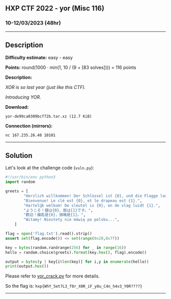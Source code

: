 ## HXP CTF 2022 - yor (Misc 116)
### 10-12/03/2023 (48hr)
___

## Description
 
**Difficulty estimate:** easy - easy

**Points:** round(1000 · min(1, 10 / (9 + [83 solves]))) = 116 points

**Description:**

*XOR is so last year (just like this CTF).*

*Introducing YOR.*

**Download:**
```
yor-de99ca0309bcf72b.tar.xz (12.7 KiB)
```

**Connection (mirrors):**
```
nc 167.235.26.48 10101
```
___

## Solution

Let's look at the challenge code (`vuln.py`):
```python
#!/usr/bin/env python3
import random

greets = [
        "Herzlich willkommen! Der Schlüssel ist {0}, und die Flagge lautet {1}.",
        "Bienvenue! Le clé est {0}, et le drapeau est {1}.",
        "Hartelĳk welkom! De sleutel is {0}, en de vlag luidt {1}.",
        "ようこそ！鍵は{0}、旗は{1}です。",
        "歡迎！鑰匙是{0}，旗幟是{1}。",
        "Witamy! Niestety nie mówię po polsku...",
    ]

flag = open('flag.txt').read().strip()
assert set(flag.encode()) <= set(range(0x20,0x7f))

key = bytes(random.randrange(256) for _ in range(16))
hello = random.choice(greets).format(key.hex(), flag).encode()

output = bytes(y | key[i%len(key)] for i,y in enumerate(hello))
print(output.hex())
```

Please refer to [yor_crack.py](./yor_crack.py) for more details.


So the flag is: `hxp{WhY_5et7L3_f0r_X0R_iF_y0u_C4n_h4v3_Y0R????}`
___
